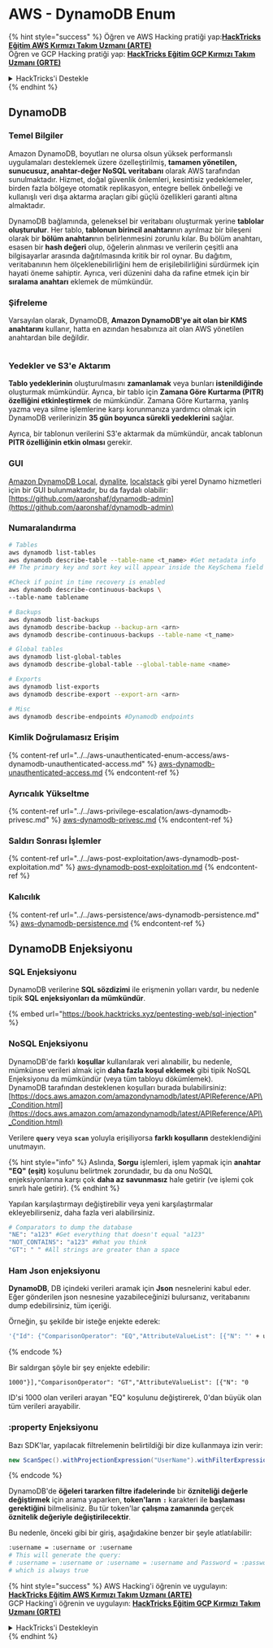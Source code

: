# AWS - DynamoDB Enum

{% hint style="success" %}
Öğren ve AWS Hacking pratiği yap:<img src="/.gitbook/assets/image.png" alt="" data-size="line">[**HackTricks Eğitim AWS Kırmızı Takım Uzmanı (ARTE)**](https://training.hacktricks.xyz/courses/arte)<img src="/.gitbook/assets/image.png" alt="" data-size="line">\
Öğren ve GCP Hacking pratiği yap: <img src="/.gitbook/assets/image (2).png" alt="" data-size="line">[**HackTricks Eğitim GCP Kırmızı Takım Uzmanı (GRTE)**<img src="/.gitbook/assets/image (2).png" alt="" data-size="line">](https://training.hacktricks.xyz/courses/grte)

<details>

<summary>HackTricks'i Destekle</summary>

* [**Abonelik planlarını**](https://github.com/sponsors/carlospolop) kontrol et!
* 💬 [**Discord grubuna**](https://discord.gg/hRep4RUj7f) katıl veya [**telegram grubuna**](https://t.me/peass) katıl veya bizi **Twitter** 🐦 [**@hacktricks\_live**](https://twitter.com/hacktricks\_live)** takip et.**
* **Hacking püf noktalarını paylaşmak için PR'lar göndererek** [**HackTricks**](https://github.com/carlospolop/hacktricks) ve [**HackTricks Cloud**](https://github.com/carlospolop/hacktricks-cloud) github depolarına katkıda bulun.

</details>
{% endhint %}

## DynamoDB

### Temel Bilgiler

Amazon DynamoDB, boyutları ne olursa olsun yüksek performanslı uygulamaları desteklemek üzere özelleştirilmiş, **tamamen yönetilen, sunucusuz, anahtar-değer NoSQL veritabanı** olarak AWS tarafından sunulmaktadır. Hizmet, doğal güvenlik önlemleri, kesintisiz yedeklemeler, birden fazla bölgeye otomatik replikasyon, entegre bellek önbelleği ve kullanışlı veri dışa aktarma araçları gibi güçlü özellikleri garanti altına almaktadır.

DynamoDB bağlamında, geleneksel bir veritabanı oluşturmak yerine **tablolar oluşturulur**. Her tablo, **tablonun birincil anahtarı**nın ayrılmaz bir bileşeni olarak bir **bölüm anahtarı**nın belirlenmesini zorunlu kılar. Bu bölüm anahtarı, esasen bir **hash değeri** olup, öğelerin alınması ve verilerin çeşitli ana bilgisayarlar arasında dağıtılmasında kritik bir rol oynar. Bu dağıtım, veritabanının hem ölçeklenebilirliğini hem de erişilebilirliğini sürdürmek için hayati öneme sahiptir. Ayrıca, veri düzenini daha da rafine etmek için bir **sıralama anahtarı** eklemek de mümkündür.

### Şifreleme

Varsayılan olarak, DynamoDB, **Amazon DynamoDB'ye ait olan bir KMS anahtarını** kullanır, hatta en azından hesabınıza ait olan AWS yönetilen anahtardan bile değildir.

<figure><img src="https://lh4.googleusercontent.com/JjtNS7aA-_GRMgZb4v93jWEQJi6DQdUPq0FEpzZPdeyCeNoG05p0NJiV9Zs-ULs_-Tfjmx0W1ZgsE2Ui2ljo7D-1a87Xny-gpLVQO0XmXdFoph9ci1RepbVNwaCe9oPruEZSEDxGTxF5dIv6pW1WpT6kWA=s2048" alt=""><figcaption></figcaption></figure>

### Yedekler ve S3'e Aktarım

**Tablo yedeklerinin** oluşturulmasını **zamanlamak** veya bunları **istenildiğinde** oluşturmak mümkündür. Ayrıca, bir tablo için **Zamana Göre Kurtarma (PITR) özelliğini etkinleştirmek** de mümkündür. Zamana Göre Kurtarma, yanlış yazma veya silme işlemlerine karşı korunmanıza yardımcı olmak için DynamoDB verilerinizin **35 gün boyunca sürekli yedeklerini** sağlar.

Ayrıca, bir tablonun verilerini S3'e aktarmak da mümkündür, ancak tablonun **PITR özelliğinin etkin olması** gerekir.

### GUI

[Amazon DynamoDB Local](https://aws.amazon.com/blogs/aws/dynamodb-local-for-desktop-development), [dynalite](https://github.com/mhart/dynalite), [localstack](https://github.com/localstack/localstack) gibi yerel Dynamo hizmetleri için bir GUI bulunmaktadır, bu da faydalı olabilir: [https://github.com/aaronshaf/dynamodb-admin](https://github.com/aaronshaf/dynamodb-admin)

### Numaralandırma
```bash
# Tables
aws dynamodb list-tables
aws dynamodb describe-table --table-name <t_name> #Get metadata info
## The primary key and sort key will appear inside the KeySchema field

#Check if point in time recovery is enabled
aws dynamodb describe-continuous-backups \
--table-name tablename

# Backups
aws dynamodb list-backups
aws dynamodb describe-backup --backup-arn <arn>
aws dynamodb describe-continuous-backups --table-name <t_name>

# Global tables
aws dynamodb list-global-tables
aws dynamodb describe-global-table --global-table-name <name>

# Exports
aws dynamodb list-exports
aws dynamodb describe-export --export-arn <arn>

# Misc
aws dynamodb describe-endpoints #Dynamodb endpoints
```
### Kimlik Doğrulamasız Erişim

{% content-ref url="../../aws-unauthenticated-enum-access/aws-dynamodb-unauthenticated-access.md" %}
[aws-dynamodb-unauthenticated-access.md](../../aws-unauthenticated-enum-access/aws-dynamodb-unauthenticated-access.md)
{% endcontent-ref %}

### Ayrıcalık Yükseltme

{% content-ref url="../../aws-privilege-escalation/aws-dynamodb-privesc.md" %}
[aws-dynamodb-privesc.md](../../aws-privilege-escalation/aws-dynamodb-privesc.md)
{% endcontent-ref %}

### Saldırı Sonrası İşlemler

{% content-ref url="../../aws-post-exploitation/aws-dynamodb-post-exploitation.md" %}
[aws-dynamodb-post-exploitation.md](../../aws-post-exploitation/aws-dynamodb-post-exploitation.md)
{% endcontent-ref %}

### Kalıcılık

{% content-ref url="../../aws-persistence/aws-dynamodb-persistence.md" %}
[aws-dynamodb-persistence.md](../../aws-persistence/aws-dynamodb-persistence.md)
{% endcontent-ref %}

## DynamoDB Enjeksiyonu

### SQL Enjeksiyonu

DynamoDB verilerine **SQL sözdizimi** ile erişmenin yolları vardır, bu nedenle tipik **SQL enjeksiyonları da mümkündür**.

{% embed url="https://book.hacktricks.xyz/pentesting-web/sql-injection" %}

### NoSQL Enjeksiyonu

DynamoDB'de farklı **koşullar** kullanılarak veri alınabilir, bu nedenle, mümkünse verileri almak için **daha fazla koşul eklemek** gibi tipik NoSQL Enjeksiyonu da mümkündür (veya tüm tabloyu dökümlemek).\
DynamoDB tarafından desteklenen koşulları burada bulabilirsiniz: [https://docs.aws.amazon.com/amazondynamodb/latest/APIReference/API\_Condition.html](https://docs.aws.amazon.com/amazondynamodb/latest/APIReference/API\_Condition.html)

Verilere **`query`** veya **`scan`** yoluyla erişiliyorsa **farklı koşulların** desteklendiğini unutmayın.

{% hint style="info" %}
Aslında, **Sorgu** işlemleri, işlem yapmak için **anahtar "EQ" (eşit)** koşulunu belirtmek zorundadır, bu da onu NoSQL enjeksiyonlarına karşı çok **daha az savunmasız** hale getirir (ve işlemi çok sınırlı hale getirir).
{% endhint %}

Yapılan karşılaştırmayı değiştirebilir veya yeni karşılaştırmalar ekleyebilirseniz, daha fazla veri alabilirsiniz.
```bash
# Comparators to dump the database
"NE": "a123" #Get everything that doesn't equal "a123"
"NOT_CONTAINS": "a123" #What you think
"GT": " " #All strings are greater than a space
```
### Ham Json enjeksiyonu

**DynamoDB**, DB içindeki verileri aramak için **Json** nesnelerini kabul eder. Eğer gönderilen json nesnesine yazabileceğinizi bulursanız, veritabanını dump edebilirsiniz, tüm içeriği.

Örneğin, şu şekilde bir isteğe enjekte ederek:
```bash
'{"Id": {"ComparisonOperator": "EQ","AttributeValueList": [{"N": "' + user_input + '"}]}}'
```
{% endcode %}

Bir saldırgan şöyle bir şey enjekte edebilir:

`1000"}],"ComparisonOperator": "GT","AttributeValueList": [{"N": "0`

ID'si 1000 olan verileri arayan "EQ" koşulunu değiştirerek, 0'dan büyük olan tüm verileri arayabilir.

### :property Enjeksiyonu

Bazı SDK'lar, yapılacak filtrelemenin belirtildiği bir dize kullanmaya izin verir:
```java
new ScanSpec().withProjectionExpression("UserName").withFilterExpression(user_input+" = :username and Password = :password").withValueMap(valueMap)
```
{% endcode %}

DynamoDB'de **öğeleri tararken filtre ifadelerinde** bir **özniteliği değerle değiştirmek** için arama yaparken, **token'ların** **`:`** karakteri ile **başlaması gerektiğini** bilmelisiniz. Bu tür token'lar **çalışma zamanında** gerçek **öznitelik değeriyle değiştirilecektir**.

Bu nedenle, önceki gibi bir giriş, aşağıdakine benzer bir şeyle atlatılabilir:
```bash
:username = :username or :username
# This will generate the query:
# :username = :username or :username = :username and Password = :password
# which is always true
```
{% hint style="success" %}
AWS Hacking'i öğrenin ve uygulayın: <img src="/.gitbook/assets/image.png" alt="" data-size="line">[**HackTricks Eğitim AWS Kırmızı Takım Uzmanı (ARTE)**](https://training.hacktricks.xyz/courses/arte)<img src="/.gitbook/assets/image.png" alt="" data-size="line">\
GCP Hacking'i öğrenin ve uygulayın: <img src="/.gitbook/assets/image (2).png" alt="" data-size="line">[**HackTricks Eğitim GCP Kırmızı Takım Uzmanı (GRTE)**<img src="/.gitbook/assets/image (2).png" alt="" data-size="line">](https://training.hacktricks.xyz/courses/grte)

<details>

<summary>HackTricks'i Destekleyin</summary>

* [**Abonelik planlarını**](https://github.com/sponsors/carlospolop) kontrol edin!
* 💬 [**Discord grubuna**](https://discord.gg/hRep4RUj7f) katılın veya [**telegram grubuna**](https://t.me/peass) katılın veya bizi **Twitter** 🐦 [**@hacktricks\_live**](https://twitter.com/hacktricks\_live)** takip edin.**
* **Hacking püf noktalarını paylaşarak PR'ler göndererek** [**HackTricks**](https://github.com/carlospolop/hacktricks) ve [**HackTricks Cloud**](https://github.com/carlospolop/hacktricks-cloud) github depolarına katkıda bulunun.

</details>
{% endhint %}
